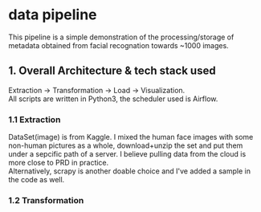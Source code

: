 # data pipeline
This pipeline is a simple demonstration of the processing/storage of metadata obtained from facial recognation towards ~1000 images.

## 1. Overall Architecture & tech stack used
Extraction -> Transformation -> Load -> Visualization.
<br>All scripts are written in Python3, the scheduler used is Airflow.

### 1.1 Extraction 
DataSet(image) is from Kaggle. I mixed the human face images with some non-human pictures as a whole, download+unzip the set and put them under a sepcific path of a server. I believe pulling data from the cloud is more close to PRD in practice.
<br> Alternatively, scrapy is another doable choice and I've added a sample in the code as well.

### 1.2 Transformation

